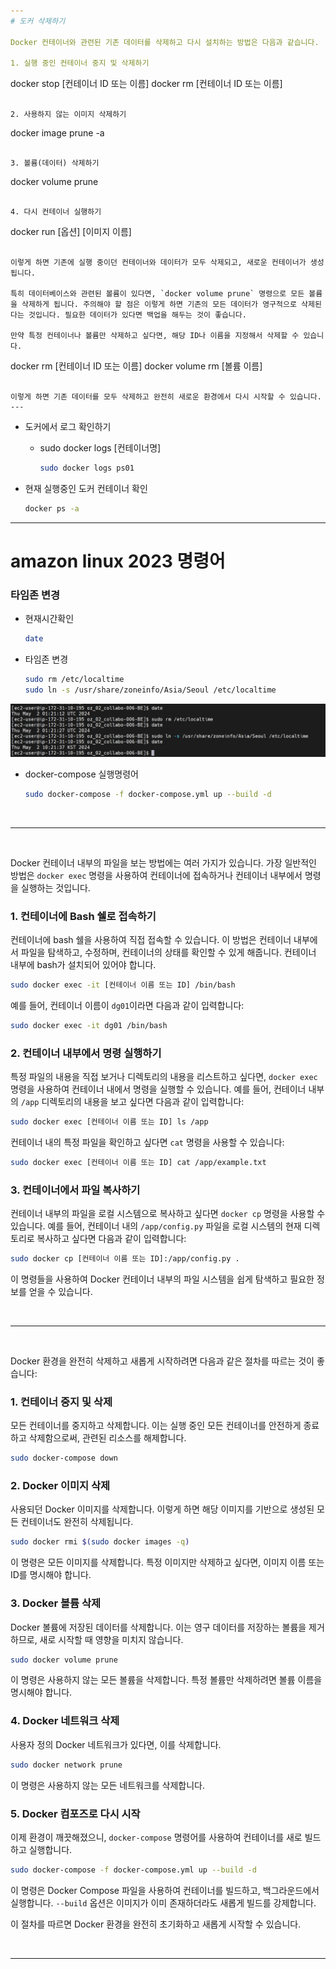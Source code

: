 ```yaml
---
# 도커 삭제하기

Docker 컨테이너와 관련된 기존 데이터를 삭제하고 다시 설치하는 방법은 다음과 같습니다.

1. 실행 중인 컨테이너 중지 및 삭제하기
```
docker stop [컨테이너 ID 또는 이름]
docker rm [컨테이너 ID 또는 이름]
```

2. 사용하지 않는 이미지 삭제하기
```
docker image prune -a
```

3. 볼륨(데이터) 삭제하기
```
docker volume prune
```

4. 다시 컨테이너 실행하기
```
docker run [옵션] [이미지 이름]
```

이렇게 하면 기존에 실행 중이던 컨테이너와 데이터가 모두 삭제되고, 새로운 컨테이너가 생성됩니다.

특히 데이터베이스와 관련된 볼륨이 있다면, `docker volume prune` 명령으로 모든 볼륨을 삭제하게 됩니다. 주의해야 할 점은 이렇게 하면 기존의 모든 데이터가 영구적으로 삭제된다는 것입니다. 필요한 데이터가 있다면 백업을 해두는 것이 좋습니다.

만약 특정 컨테이너나 볼륨만 삭제하고 싶다면, 해당 ID나 이름을 지정해서 삭제할 수 있습니다.

```
docker rm [컨테이너 ID 또는 이름]
docker volume rm [볼륨 이름]
```

이렇게 하면 기존 데이터를 모두 삭제하고 완전히 새로운 환경에서 다시 시작할 수 있습니다.
---
```


- 도커에서 로그 확인하기

  - sudo docker logs [컨테이너명]

    ```bash
    sudo docker logs ps01
    ```

- 현재 실행중인 도커 컨테이너 확인

  ```bash
  docker ps -a
  ```

---

# amazon linux 2023 명령어

### 타임존 변경

- 현재시간확인

  ```bash
  date
  ```

- 타임존 변경
  ```bash
  sudo rm /etc/localtime
  sudo ln -s /usr/share/zoneinfo/Asia/Seoul /etc/localtime
  ```

![alt text](images/markdown-image.png)

- docker-compose 실행명령어
  ```bash
  sudo docker-compose -f docker-compose.yml up --build -d
  ```

<br>

---

<br>

Docker 컨테이너 내부의 파일을 보는 방법에는 여러 가지가 있습니다. 가장 일반적인 방법은 `docker exec` 명령을 사용하여 컨테이너에 접속하거나 컨테이너 내부에서 명령을 실행하는 것입니다.

### 1. 컨테이너에 Bash 쉘로 접속하기

컨테이너에 bash 쉘을 사용하여 직접 접속할 수 있습니다. 이 방법은 컨테이너 내부에서 파일을 탐색하고, 수정하며, 컨테이너의 상태를 확인할 수 있게 해줍니다. 컨테이너 내부에 bash가 설치되어 있어야 합니다.

```bash
sudo docker exec -it [컨테이너 이름 또는 ID] /bin/bash
```

예를 들어, 컨테이너 이름이 `dg01`이라면 다음과 같이 입력합니다:

```bash
sudo docker exec -it dg01 /bin/bash
```

### 2. 컨테이너 내부에서 명령 실행하기

특정 파일의 내용을 직접 보거나 디렉토리의 내용을 리스트하고 싶다면, `docker exec` 명령을 사용하여 컨테이너 내에서 명령을 실행할 수 있습니다. 예를 들어, 컨테이너 내부의 `/app` 디렉토리의 내용을 보고 싶다면 다음과 같이 입력합니다:

```bash
sudo docker exec [컨테이너 이름 또는 ID] ls /app
```

컨테이너 내의 특정 파일을 확인하고 싶다면 `cat` 명령을 사용할 수 있습니다:

```bash
sudo docker exec [컨테이너 이름 또는 ID] cat /app/example.txt
```

### 3. 컨테이너에서 파일 복사하기

컨테이너 내부의 파일을 로컬 시스템으로 복사하고 싶다면 `docker cp` 명령을 사용할 수 있습니다. 예를 들어, 컨테이너 내의 `/app/config.py` 파일을 로컬 시스템의 현재 디렉토리로 복사하고 싶다면 다음과 같이 입력합니다:

```bash
sudo docker cp [컨테이너 이름 또는 ID]:/app/config.py .
```

이 명령들을 사용하여 Docker 컨테이너 내부의 파일 시스템을 쉽게 탐색하고 필요한 정보를 얻을 수 있습니다.

<br>

---

<br>

Docker 환경을 완전히 삭제하고 새롭게 시작하려면 다음과 같은 절차를 따르는 것이 좋습니다:

### 1. 컨테이너 중지 및 삭제
모든 컨테이너를 중지하고 삭제합니다. 이는 실행 중인 모든 컨테이너를 안전하게 종료하고 삭제함으로써, 관련된 리소스를 해제합니다.
```bash
sudo docker-compose down
```

### 2. Docker 이미지 삭제
사용되던 Docker 이미지를 삭제합니다. 이렇게 하면 해당 이미지를 기반으로 생성된 모든 컨테이너도 완전히 삭제됩니다.
```bash
sudo docker rmi $(sudo docker images -q)
```
이 명령은 모든 이미지를 삭제합니다. 특정 이미지만 삭제하고 싶다면, 이미지 이름 또는 ID를 명시해야 합니다.

### 3. Docker 볼륨 삭제
Docker 볼륨에 저장된 데이터를 삭제합니다. 이는 영구 데이터를 저장하는 볼륨을 제거하므로, 새로 시작할 때 영향을 미치지 않습니다.
```bash
sudo docker volume prune
```
이 명령은 사용하지 않는 모든 볼륨을 삭제합니다. 특정 볼륨만 삭제하려면 볼륨 이름을 명시해야 합니다.

### 4. Docker 네트워크 삭제
사용자 정의 Docker 네트워크가 있다면, 이를 삭제합니다.
```bash
sudo docker network prune
```
이 명령은 사용하지 않는 모든 네트워크를 삭제합니다.

### 5. Docker 컴포즈로 다시 시작
이제 환경이 깨끗해졌으니, `docker-compose` 명령어를 사용하여 컨테이너를 새로 빌드하고 실행합니다.
```bash
sudo docker-compose -f docker-compose.yml up --build -d
```
이 명령은 Docker Compose 파일을 사용하여 컨테이너를 빌드하고, 백그라운드에서 실행합니다. `--build` 옵션은 이미지가 이미 존재하더라도 새롭게 빌드를 강제합니다.

이 절차를 따르면 Docker 환경을 완전히 초기화하고 새롭게 시작할 수 있습니다.

<br>

---